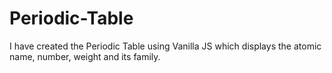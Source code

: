 # Periodic-Table
I have created the Periodic Table using Vanilla JS which displays the atomic name, number, weight and its family.
